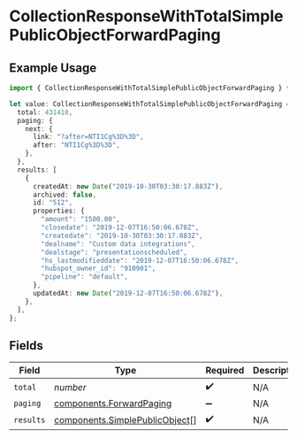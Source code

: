 # CollectionResponseWithTotalSimplePublicObjectForwardPaging

## Example Usage

```typescript
import { CollectionResponseWithTotalSimplePublicObjectForwardPaging } from "mcp-hubspot/models/components";

let value: CollectionResponseWithTotalSimplePublicObjectForwardPaging = {
  total: 431418,
  paging: {
    next: {
      link: "?after=NTI1Cg%3D%3D",
      after: "NTI1Cg%3D%3D",
    },
  },
  results: [
    {
      createdAt: new Date("2019-10-30T03:30:17.883Z"),
      archived: false,
      id: "512",
      properties: {
        "amount": "1500.00",
        "closedate": "2019-12-07T16:50:06.678Z",
        "createdate": "2019-10-30T03:30:17.883Z",
        "dealname": "Custom data integrations",
        "dealstage": "presentationscheduled",
        "hs_lastmodifieddate": "2019-12-07T16:50:06.678Z",
        "hubspot_owner_id": "910901",
        "pipeline": "default",
      },
      updatedAt: new Date("2019-12-07T16:50:06.678Z"),
    },
  ],
};
```

## Fields

| Field                                                                            | Type                                                                             | Required                                                                         | Description                                                                      |
| -------------------------------------------------------------------------------- | -------------------------------------------------------------------------------- | -------------------------------------------------------------------------------- | -------------------------------------------------------------------------------- |
| `total`                                                                          | *number*                                                                         | :heavy_check_mark:                                                               | N/A                                                                              |
| `paging`                                                                         | [components.ForwardPaging](../../models/components/forwardpaging.md)             | :heavy_minus_sign:                                                               | N/A                                                                              |
| `results`                                                                        | [components.SimplePublicObject](../../models/components/simplepublicobject.md)[] | :heavy_check_mark:                                                               | N/A                                                                              |